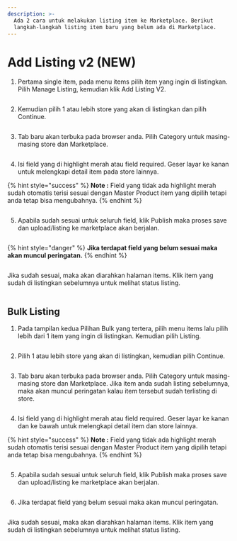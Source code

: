 ```yaml
---
description: >-
  Ada 2 cara untuk melakukan listing item ke Marketplace. Berikut
  langkah-langkah listing item baru yang belum ada di Marketplace.
---
```


# Add Listing v2 (NEW)

1. Pertama single item, pada menu items pilih item yang ingin di listingkan. Pilih Manage Listing, kemudian klik Add Listing V2.

<figure><img src="../../.gitbook/assets/Add Listing v2 - Step 1 - Image (1).png" alt=""><figcaption></figcaption></figure>

2. Kemudian pilih 1 atau lebih store yang akan di listingkan dan pilih Continue.

<figure><img src="../../.gitbook/assets/Add Listing v2 - Step 2 - Image.png" alt=""><figcaption></figcaption></figure>

3. Tab baru akan terbuka pada browser anda. Pilih Category untuk masing-masing store dan Marketplace.

<figure><img src="../../.gitbook/assets/Add Listing v2 - Step 3 - Image.png" alt=""><figcaption></figcaption></figure>

4. Isi field yang di highlight merah atau field required. Geser layar ke kanan untuk melengkapi detail item pada store lainnya.

{% hint style="success" %}
**Note :** Field yang tidak ada highlight merah sudah otomatis terisi sesuai dengan Master Product item yang dipilih tetapi anda tetap bisa mengubahnya.
{% endhint %}

<figure><img src="../../.gitbook/assets/Add Listing v2 - Step 4 - Image.png" alt=""><figcaption></figcaption></figure>

5. Apabila sudah sesuai untuk seluruh field, klik Publish maka proses save dan upload/listing ke marketplace akan berjalan.

<figure><img src="../../.gitbook/assets/Add Listing v2 - Step 5 - Image_1.png" alt=""><figcaption></figcaption></figure>

{% hint style="danger" %}
**Jika terdapat field yang belum sesuai maka akan muncul peringatan.**
{% endhint %}

<figure><img src="../../.gitbook/assets/Add Listing v2 - Step 5 - Image_2.png" alt=""><figcaption></figcaption></figure>

Jika sudah sesuai, maka akan diarahkan halaman items. Klik item yang sudah di listingkan sebelumnya untuk melihat status listing.

<figure><img src="../../.gitbook/assets/Add Listing v2 - Step 5 - Image_3.png" alt=""><figcaption></figcaption></figure>

## Bulk Listing

1. Pada tampilan kedua Pilihan Bulk yang tertera, pilih menu items lalu pilih lebih dari 1 item yang ingin di listingkan. Kemudian pilih Listing.

<figure><img src="../../.gitbook/assets/Bulk Listing - Step 1 - Image (1).png" alt=""><figcaption></figcaption></figure>

2. Pilih 1 atau lebih store yang akan di listingkan, kemudian pilih Continue.

<figure><img src="../../.gitbook/assets/Bulk Listing - Step 2 - Image.png" alt=""><figcaption></figcaption></figure>

3. Tab baru akan terbuka pada browser anda. Pilih Category untuk masing-masing store dan Marketplace. Jika item anda sudah listing sebelumnya, maka akan muncul peringatan kalau item tersebut sudah terlisting di store.

<figure><img src="../../.gitbook/assets/Bulk Listing - Step 3 - Image.png" alt=""><figcaption></figcaption></figure>

4. Isi field yang di highlight merah atau field required. Geser layar ke kanan dan ke bawah untuk melengkapi detail item dan store lainnya.

{% hint style="success" %}
**Note :** Field yang tidak ada highlight merah sudah otomatis terisi sesuai dengan Master Product item yang dipilih tetapi anda tetap bisa mengubahnya.
{% endhint %}

<figure><img src="../../.gitbook/assets/Bulk Listing - Step 4 - Image.png" alt=""><figcaption></figcaption></figure>

5. Apabila sudah sesuai untuk seluruh field, klik Publish maka proses save dan upload/listing ke marketplace akan berjalan.

<figure><img src="../../.gitbook/assets/asdf.png" alt=""><figcaption></figcaption></figure>

6. Jika terdapat field yang belum sesuai maka akan muncul peringatan.

<figure><img src="../../.gitbook/assets/pkmn.png" alt=""><figcaption></figcaption></figure>

Jika sudah sesuai, maka akan diarahkan halaman items. Klik item yang sudah di listingkan sebelumnya untuk melihat status listing.

<figure><img src="../../.gitbook/assets/opk.png" alt=""><figcaption></figcaption></figure>

